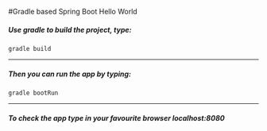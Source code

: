 #Gradle based Spring Boot Hello World

##### Use gradle to build the project, type:

`gradle build`

___

##### Then you can run the app by typing:

`gradle bootRun`

___

##### To check the app type in your favourite browser localhost:8080